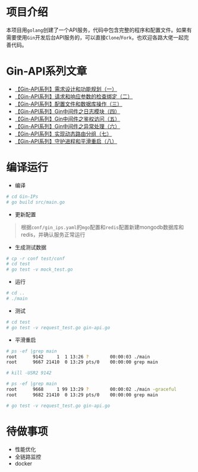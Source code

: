 # 项目介绍
本项目用`golang`创建了一个API服务，代码中包含完整的程序和配置文件。如果有需要使用`Gin`开发后台API服务的，可以直接`Clone`/`Fork`，也欢迎各路大佬一起完善代码。

# Gin-API系列文章
* [【Gin-API系列】需求设计和功能规划（一）](https://www.cnblogs.com/lxmhhy/p/13385475.html)
* [【Gin-API系列】请求和响应参数的检查绑定（二）](https://www.cnblogs.com/lxmhhy/p/13385482.html)
* [【Gin-API系列】配置文件和数据库操作（三）](https://www.cnblogs.com/lxmhhy/p/13471256.html)
* [【Gin-API系列】Gin中间件之日志模块（四）](https://www.cnblogs.com/lxmhhy/p/13518211.html)
* [【Gin-API系列】Gin中间件之鉴权访问（五）](https://www.cnblogs.com/lxmhhy/p/13603330.html)
* [【Gin-API系列】Gin中间件之异常处理（六）](https://www.cnblogs.com/lxmhhy/p/13608517.html)
* [【Gin-API系列】实现动态路由分组（七）](https://www.cnblogs.com/lxmhhy/p/13614097.html)
* [【Gin-API系列】守护进程和平滑重启（八）](https://www.cnblogs.com/lxmhhy/p/13633581.html)

# 编译运行
* 编译
```bash
# cd Gin-IPs
# go build src/main.go
```
* 更新配置
> 根据`conf/gin_ips.yaml`的`mgo`配置和`redis`配置新建mongodb数据库和redis，并确认服务正常运行

* 生成测试数据
```bash
# cp -r conf test/conf 
# cd test
# go test -v mock_test.go 
```
* 运行
```bash
# cd ..
# ./main
```
* 测试
```bash
# cd test
# go test -v request_test.go gin-api.go
```
* 平滑重启
```bash
# ps -ef |grep main
root      9142     1  1 13:26 ?        00:00:03 ./main
root      9667 21410  0 13:29 pts/0    00:00:00 grep main

# kill -USR2 9142

# ps -ef |grep main
root      9668     1 99 13:29 ?        00:00:02 ./main -graceful
root      9682 21410  0 13:29 pts/0    00:00:00 grep main

# go test -v request_test.go gin-api.go 
```
# 待做事项
* 性能优化
* 全链路监控
* docker

